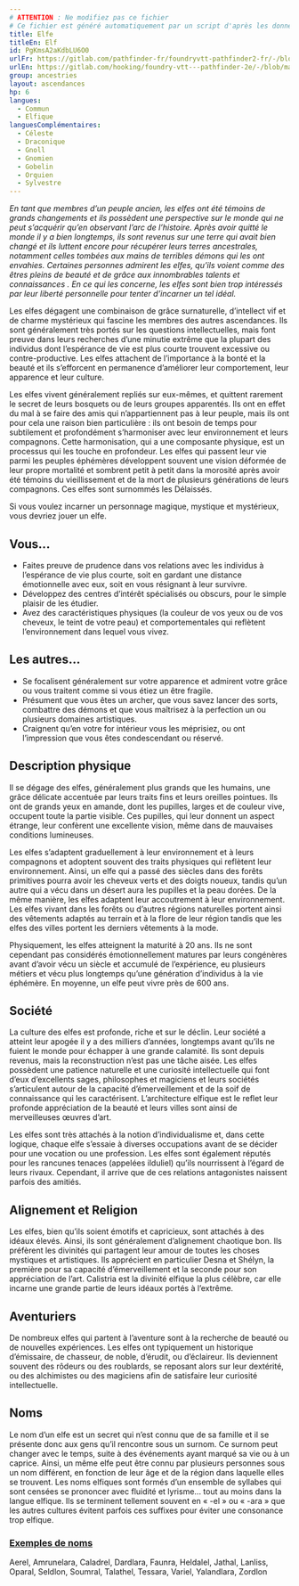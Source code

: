 ```yaml
---
# ATTENTION : Ne modifiez pas ce fichier
# Ce fichier est généré automatiquement par un script d'après les données du module Foundry VTT officiel et de sa traduction
title: Elfe
titleEn: Elf
id: PgKmsA2aKdbLU6O0
urlFr: https://gitlab.com/pathfinder-fr/foundryvtt-pathfinder2-fr/-/blob/master/data/ancestries/PgKmsA2aKdbLU6O0.htm
urlEn: https://gitlab.com/hooking/foundry-vtt---pathfinder-2e/-/blob/master/packs/data/ancestries.db/elf.json
group: ancestries
layout: ascendances
hp: 6
langues:
  - Commun
  - Elfique
languesComplémentaires:
  - Céleste
  - Draconique
  - Gnoll
  - Gnomien
  - Gobelin
  - Orquien
  - Sylvestre
---
```

*En tant que membres d’un peuple ancien, les elfes ont été témoins de grands changements et ils possèdent une perspective sur le monde qui ne peut s’acquérir qu’en observant l’arc de l’histoire. Après avoir quitté le monde il y a bien longtemps, ils sont revenus sur une terre qui avait bien changé et ils luttent encore pour récupérer leurs terres ancestrales, notamment celles tombées aux mains de terribles démons qui les ont envahies. Certaines personnes admirent les elfes, qu’ils voient comme des êtres pleins de beauté et de grâce aux innombrables talents et connaissances . En ce qui les concerne, les elfes sont bien trop intéressés par leur liberté personnelle pour tenter d’incarner un tel idéal.*

Les elfes dégagent une combinaison de grâce surnaturelle, d’intellect vif et de charme mystérieux qui fascine les membres des autres ascendances. Ils sont généralement très portés sur les questions intellectuelles, mais font preuve dans leurs recherches d’une minutie extrême que la plupart des individus dont l’espérance de vie est plus courte trouvent excessive ou contre-productive. Les elfes attachent de l’importance à la bonté et la beauté et ils s’efforcent en permanence d’améliorer leur comportement, leur apparence et leur culture.

Les elfes vivent généralement repliés sur eux-mêmes, et quittent rarement le secret de leurs bosquets ou de leurs groupes apparentés. Ils ont en effet du mal à se faire des amis qui n’appartiennent pas à leur peuple, mais ils ont pour cela une raison bien particulière : ils ont besoin de temps pour subtilement et profondément s’harmoniser avec leur environnement et leurs compagnons. Cette harmonisation, qui a une composante physique, est un processus qui les touche en profondeur. Les elfes qui passent leur vie parmi les peuples éphémères développent souvent une vision déformée de leur propre mortalité et sombrent petit à petit dans la morosité après avoir été témoins du vieillissement et de la mort de plusieurs générations de leurs compagnons. Ces elfes sont surnommés les Délaissés.

Si vous voulez incarner un personnage magique, mystique et mystérieux, vous devriez jouer un elfe.

## Vous...

- Faites preuve de prudence dans vos relations avec les individus à l’espérance de vie plus courte, soit en gardant une distance émotionnelle avec eux, soit en vous résignant à leur survivre.
- Développez des centres d’intérêt spécialisés ou obscurs, pour le simple plaisir de les étudier.
- Avez des caractéristiques physiques (la couleur de vos yeux ou de vos cheveux, le teint de votre peau) et comportementales
qui reflètent l’environnement dans lequel vous vivez.

## Les autres...

- Se focalisent généralement sur votre apparence et admirent votre grâce ou vous traitent comme si vous étiez un être fragile.
- Présument que vous êtes un archer, que vous savez lancer des sorts, combattre des démons et que vous maîtrisez à la perfection un ou plusieurs domaines artistiques.
- Craignent qu’en votre for intérieur vous les méprisiez, ou ont l’impression que vous êtes condescendant ou réservé.

## Description physique

Il se dégage des elfes, généralement plus grands que les humains, une grâce délicate accentuée par leurs traits fins et leurs oreilles pointues. Ils ont de grands yeux en amande, dont les pupilles, larges et de couleur vive, occupent toute la partie visible. Ces pupilles, qui leur donnent un aspect étrange, leur confèrent une excellente vision, même dans de mauvaises conditions lumineuses.

Les elfes s’adaptent graduellement à leur environnement et à leurs compagnons et adoptent souvent des traits physiques qui reflètent leur environnement. Ainsi, un elfe qui a passé des siècles dans des forêts primitives pourra avoir les cheveux verts et des doigts noueux, tandis qu’un autre qui a vécu dans un désert aura les pupilles et la peau dorées. De la même manière, les elfes adaptent leur accoutrement à leur environnement. Les elfes vivant dans les forêts ou d’autres régions naturelles portent ainsi des vêtements adaptés au terrain et à la flore de leur région tandis que les elfes des villes portent les derniers vêtements à la mode.

Physiquement, les elfes atteignent la maturité à 20 ans. Ils ne sont cependant pas considérés émotionnellement matures par leurs congénères avant d’avoir vécu un siècle et accumulé de l’expérience, eu plusieurs métiers et vécu plus longtemps qu’une génération d’individus à la vie éphémère. En moyenne, un elfe peut vivre près de 600 ans.

## Société

La culture des elfes est profonde, riche et sur le déclin. Leur société a atteint leur apogée il y a des milliers d’années, longtemps avant qu’ils ne fuient le monde pour échapper à une grande calamité. Ils sont depuis revenus, mais la reconstruction n’est pas une tâche aisée. Les elfes possèdent une patience naturelle et une curiosité intellectuelle qui font d’eux d’excellents sages, philosophes et magiciens et leurs sociétés s’articulent autour de la capacité d’émerveillement et de la soif de connaissance qui les caractérisent. L’architecture elfique est le reflet leur profonde appréciation de la beauté et leurs villes sont ainsi de merveilleuses œuvres d’art.

Les elfes sont très attachés à la notion d’individualisme et, dans cette logique, chaque elfe s’essaie à diverses occupations avant de se décider pour une vocation ou une profession. Les elfes sont également réputés pour les rancunes tenaces (appelées ilduliel) qu’ils nourrissent à l’égard de leurs rivaux. Cependant, il arrive que de ces relations antagonistes naissent parfois des amitiés. 

## Alignement et Religion

Les elfes, bien qu’ils soient émotifs et capricieux, sont attachés à des idéaux élevés. Ainsi, ils sont généralement d’alignement chaotique bon. Ils préfèrent les divinités qui partagent leur amour de toutes les choses mystiques et artistiques. Ils apprécient en particulier Desna et Shélyn, la première pour sa capacité d’émerveillement et la seconde pour son appréciation de l’art. Calistria est la divinité elfique la plus célèbre, car elle incarne une grande partie de leurs idéaux portés à l’extrême.

## Aventuriers

De nombreux elfes qui partent à l’aventure sont à la recherche de beauté ou de nouvelles expériences. Les elfes ont typiquement un historique d’émissaire, de chasseur, de noble, d’érudit, ou d’éclaireur. Ils deviennent souvent des rôdeurs ou des roublards, se reposant alors sur leur dextérité, ou des alchimistes ou des magiciens afin de satisfaire leur curiosité intellectuelle.

## Noms

Le nom d’un elfe est un secret qui n’est connu que de sa famille et il se présente donc aux gens qu’il rencontre sous un surnom. Ce surnom peut changer avec le temps, suite à des événements ayant marqué sa vie ou à un caprice. Ainsi, un même elfe peut être connu par plusieurs personnes sous un nom différent, en fonction de leur âge et de la région dans laquelle elles se trouvent. Les noms elfiques sont formés d’un ensemble de syllabes qui sont censées se prononcer avec fluidité et lyrisme... tout au moins dans la langue elfique. Ils se terminent tellement souvent en « -el » ou « -ara » que les autres cultures évitent parfois ces suffixes pour éviter une consonance trop elfique.

### <span style="text-decoration: underline;">Exemples de noms

Aerel, Amrunelara, Caladrel, Dardlara, Faunra, Heldalel, Jathal, Lanliss, Oparal, Seldlon, Soumral, Talathel, Tessara, Variel, Yalandlara, Zordlon

